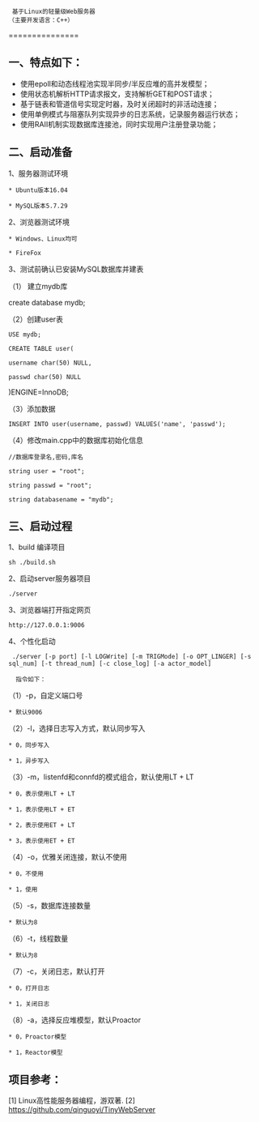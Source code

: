 
   	 基于Linux的轻量级Web服务器
	（主要开发语言：C++）

===============

一、特点如下：
------------
* 使用epoll和动态线程池实现半同步/半反应堆的高并发模型；
* 使用状态机解析HTTP请求报文，支持解析GET和POST请求；
* 基于链表和管道信号实现定时器，及时关闭超时的非活动连接；
* 使用单例模式与阻塞队列实现异步的日志系统，记录服务器运行状态；
* 使用RAII机制实现数据库连接池，同时实现用户注册登录功能；

二、启动准备
------------
1、服务器测试环境
	
	* Ubuntu版本16.04
	
	* MySQL版本5.7.29

2、浏览器测试环境
	
	* Windows、Linux均可
	
	* FireFox

3、测试前确认已安装MySQL数据库并建表

   （1） 建立mydb库
   
   create database mydb;

   （2）创建user表
   
    USE mydb;
    
    CREATE TABLE user(
        
	username char(50) NULL,
        
	passwd char(50) NULL
   
   )ENGINE=InnoDB;

   （3）添加数据
    
    INSERT INTO user(username, passwd) VALUES('name', 'passwd');

  （4）修改main.cpp中的数据库初始化信息
    
    //数据库登录名,密码,库名
    
    string user = "root";
    
    string passwd = "root";
    
    string databasename = "mydb";

三、启动过程
------------
1、build 编译项目
    
    sh ./build.sh

2、启动server服务器项目
    
    ./server

3、浏览器端打开指定网页
    
    http://127.0.0.1:9006

4、个性化启动
     
     ./server [-p port] [-l LOGWrite] [-m TRIGMode] [-o OPT_LINGER] [-s sql_num] [-t thread_num] [-c close_log] [-a actor_model]

      指令如下：

（1）-p，自定义端口号
	
	* 默认9006

（2）-l，选择日志写入方式，默认同步写入
	
	* 0，同步写入
	
	* 1，异步写入

（3）-m，listenfd和connfd的模式组合，默认使用LT + LT
	
	* 0，表示使用LT + LT
	
	* 1，表示使用LT + ET
    	
	* 2，表示使用ET + LT
    	
	* 3，表示使用ET + ET

（4）-o，优雅关闭连接，默认不使用
	
	* 0，不使用
	
	* 1，使用

（5）-s，数据库连接数量
	
	* 默认为8

（6）-t，线程数量
	
	* 默认为8

（7）-c，关闭日志，默认打开
	
	* 0，打开日志
	
	* 1，关闭日志

（8）-a，选择反应堆模型，默认Proactor
	
	* 0，Proactor模型
	
	* 1，Reactor模型


项目参考：
------------
[1] Linux高性能服务器编程，游双著.
[2] https://github.com/qinguoyi/TinyWebServer
